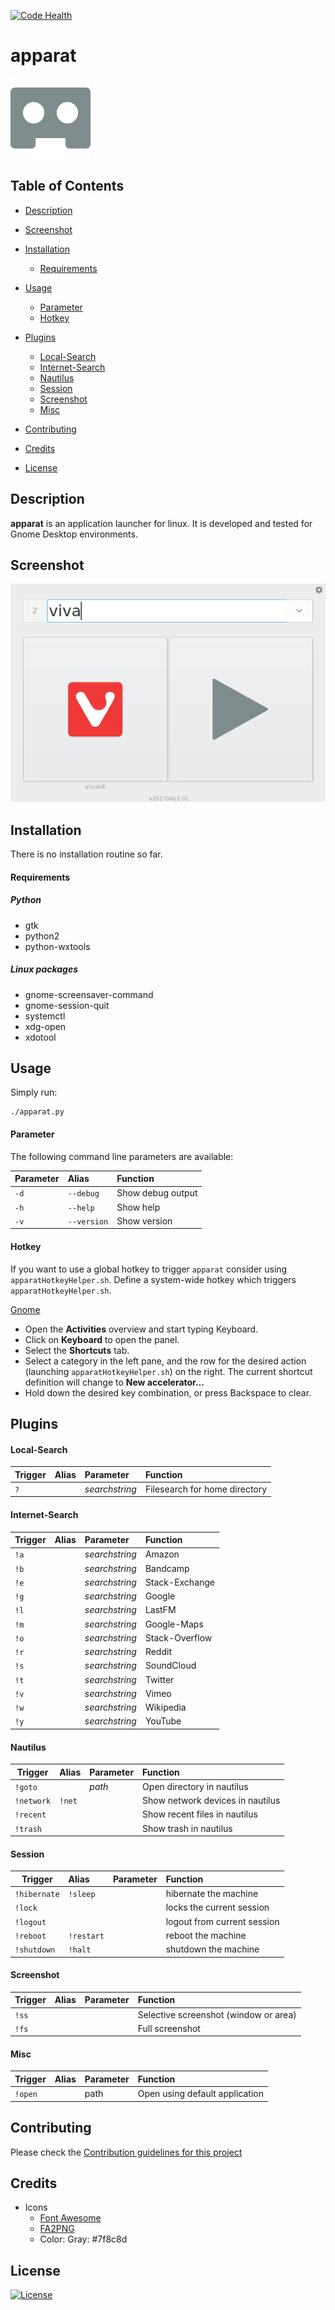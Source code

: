 [![Code Health](https://landscape.io/github/yafp/apparat/master/landscape.svg?style=flat)](https://landscape.io/github/yafp/apparat/master)

apparat
==========

![logo](https://raw.githubusercontent.com/yafp/apparat/master/apparat/gfx/core/128/appIcon.png)


## Table of Contents

  * [Description](#description)
  * [Screenshot](#screenshot)
  * [Installation](#installation)
    * [Requirements](rRequirements)
  * [Usage](#usage)
    * [Parameter](#parameter)
    * [Hotkey](#hotkey)
  * [Plugins](#plugins)
    * [Local-Search](#local-search)
    * [Internet-Search](#internet-search)
    * [Nautilus](#nautilus)
    * [Session](#session)
    * [Screenshot](#screenshot)
    * [Misc](#misc)

  * [Contributing](#contributing)
  * [Credits](#credits)
  * [License](#license)


## <a name="description">Description

__apparat__ is an application launcher for linux. It is developed and tested for Gnome Desktop environments.


## <a name="screenshot">Screenshot
![screenshot](https://raw.githubusercontent.com/yafp/apparat/master/docs/screenshot_ui.png)


## <a name="installation">Installation
There is no installation routine so far.

#### <a name="requirements">Requirements
##### Python
- gtk
- python2
- python-wxtools

##### Linux packages
- gnome-screensaver-command
- gnome-session-quit
- systemctl
- xdg-open
- xdotool


## <a name="usage">Usage
Simply run:
```
./apparat.py
```


#### <a name="parameter">Parameter
The following command line parameters are available:

| Parameter     | Alias          | Function            |
| ------------- |:---------------| :-------------------|
| ```-d```      | ```--debug```  | Show debug output   |
| ```-h```      | ```--help```   | Show help           |
| ```-v```      | ```--version```| Show version        |


#### <a name="hotkey">Hotkey
If you want to use a global hotkey to trigger ```apparat``` consider using ```apparatHotkeyHelper.sh```. Define a system-wide hotkey which triggers ```apparatHotkeyHelper.sh```.

[Gnome](https://help.gnome.org/users/gnome-help/stable/keyboard-shortcuts-set.html.en)
* Open the **Activities** overview and start typing Keyboard.
* Click on **Keyboard** to open the panel.
* Select the **Shortcuts** tab.
* Select a category in the left pane, and the row for the desired action (launching ```apparatHotkeyHelper.sh```)  on the right. The current shortcut definition will change to **New accelerator…**
* Hold down the desired key combination, or press Backspace to clear.



## <a name="plugins">Plugins
#### <a name="local-search">Local-Search
| Trigger          | Alias          | Parameter      | Function                      |
|------------------|:---------------|:---------------|:----------------------------- |
| ```?```          |                | _searchstring_ | Filesearch for home directory |


#### <a name="internet-search">Internet-Search
| Trigger          | Alias          | Parameter      | Function       |
|------------------|:---------------|:---------------|:-------------- |
| ```!a```         |                | _searchstring_ | Amazon         |
| ```!b```         |                | _searchstring_ | Bandcamp       |
| ```!e```         |                | _searchstring_ | Stack-Exchange |
| ```!g```         |                | _searchstring_ | Google         |
| ```!l```         |                | _searchstring_ | LastFM         |
| ```!m```         |                | _searchstring_ | Google-Maps    |
| ```!o```         |                | _searchstring_ | Stack-Overflow |
| ```!r```         |                | _searchstring_ | Reddit         |
| ```!s```         |                | _searchstring_ | SoundCloud     |
| ```!t```         |                | _searchstring_ | Twitter        |
| ```!v```         |                | _searchstring_ | Vimeo          |
| ```!w```         |                | _searchstring_ | Wikipedia      |
| ```!y```         |                | _searchstring_ | YouTube        |


#### <a name="nautilus">Nautilus
| Trigger          | Alias          | Parameter      | Function                         |
|------------------|:-------------- |:---------------|:---------------------------------|
| ```!goto```      |                | _path_         | Open directory in nautilus       |
| ```!network```   | ```!net```     |                | Show network devices in nautilus |
| ```!recent```    |                |                | Show recent files in nautilus    |
| ```!trash```     |                |                | Show trash in nautilus           |


#### <a name="session">Session
| Trigger          | Alias          | Parameter      | Function                    |
|------------------|:-------------- |:---------------|:----------------------------|
| ```!hibernate``` | ```!sleep```   |                | hibernate the machine       |
| ```!lock```      |                |                | locks the current session   |
| ```!logout```    |                |                | logout from current session |
| ```!reboot```    | ```!restart``` |                | reboot the machine          |
| ```!shutdown```  | ```!halt```    |                | shutdown the machine        |


#### <a name="screenshot">Screenshot
| Trigger          | Alias              | Parameter      | Function                              |
|------------------|:------------------ |:---------------|:--------------------------------------|
| ```!ss```        |                    |                | Selective screenshot (window or area) |
| ```!fs```        |                    |                | Full screenshot                       |


#### <a name="misc">Misc
| Trigger          | Alias              | Parameter      | Function                         |
|------------------|:------------------ |:---------------|:---------------------------------|
| ```!open```      |                    | path           | Open using default application   |



## <a name="contributing">Contributing
Please check the [Contribution guidelines for this project](.github/CONTRIBUTING.md)



## <a name="credits">Credits
* Icons
  * [Font Awesome](http://fontawesome.io)
  * [FA2PNG](http://fa2png.io/)
  * Color: Gray: #7f8c8d


## <a name="license">License
[![License](https://img.shields.io/badge/license-GPL3-brightgreen.svg)](LICENSE)
